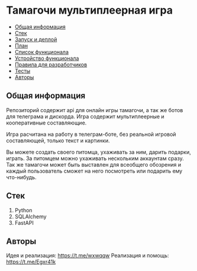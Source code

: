# Тамагочи мультиплеерная игра

* [Общая информация](#Общая-информация)
* [Стек](#Стек)
* [Запуск и деплой](docs/deploy.md)
* [План](docs/plan.xlsx)
* [Список функционала](docs/functional.md)
* [Устройство функционала](docs/aboutCode.md)
* [Правила для разработчиков](docs/rules.md)
* [Тесты](docs/tests.md)
* [Авторы](#Авторы)

## Общая информация

Репозиторий содержит api для онлайн игры тамагочи, а так же ботов для телеграма и дискорда. Игра содержит мультиплеерные и кооперативные составляющие.

Игра расчитана на работу в телеграм-боте, без реальной игровой составляющей, только текст и картинки.

Вы можете создать своего питомца, ухаживать за ним, дарить подарки, играть. За питомцем можно ухаживать нескольким аккаунтам сразу. Так же тамагочи может быть выставлен для всеобщего обозрения и каждый пользователь сможет на него посмотреть или подарить ему что-нибудь.

## Стек

1. Python
2. SQLAlchemy
3. FastAPI

## Авторы

Идея и реализация: https://t.me/wxwqqw
Реализация и помощь: https://t.me/Egxr41k
